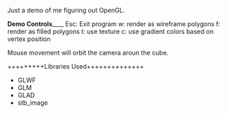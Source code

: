 Just a demo of me figuring out OpenGL.

__________Demo Controls______________
Esc: Exit program
w: render as wireframe polygons
f: render as filled polygons
t: use texture
c: use gradient colors based on vertex position

Mouse movement will orbit the camera aroun the cube.



+++++++++Libraries Used++++++++++++++
- GLWF
- GLM
- GLAD
- stb_image